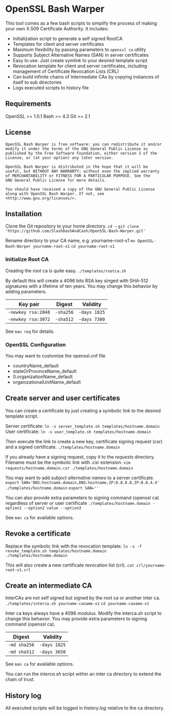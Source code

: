 OpenSSL Bash Warper
===================

This tool comes as a few bash scripts to simplify the process of making your own X.509 Certificate Authority. It includes:

- Initialization script to generate a self signed RootCA
- Templates for client and server certificates
- Maximum flexibility by passing parameters to `openssl ca` utility
- Supports Subject Alternative Names (SAN) in server certificates
- Easy to use. Just create symlink to your desired template script
- Revocation template for client and server certificates,
  including management of Certificate Revocation Lists (CRL)
- Can build infinite chains of Intermediate CAs by copying
  instances of itself to sub directories
- Logs executed scripts to history file


Requirements
------------
OpenSSL >= 1.0.1
Bash >= 4.3
Git >= 2.1

License
---------
```
OpenSSL Bash Warper is free software: you can redistribute it and/or
modify it under the terms of the GNU General Public License as 
published by the Free Software Foundation, either version 3 of the
License, or (at your option) any later version.

OpenSSL Bash Warper is distributed in the hope that it will be
useful, but WITHOUT ANY WARRANTY; without even the implied warranty
of MERCHANTABILITY or FITNESS FOR A PARTICULAR PURPOSE. See the
GNU General Public License for more details.

You should have received a copy of the GNU General Public License
along with OpenSSL Bash Warper. If not, see
<http://www.gnu.org/licenses/>.
```

Installation
------------

Clone the Git repository to your home directory.
`cd ~`
`git clone 'https://github.com/SlashDashAndCash/OpenSSL-Bash-Warper.git'`

Rename directory to your CA name, e.g. yourname-root-x1
`mv OpenSSL-Bash-Warper yourname-root-x1`
`cd yourname-root-x1`

### Initialize Root CA
Creating the root ca is quite easy.
`./templates/rootca.sh`

By default this will create a 4096 bits RSA key singed with SHA-512 signatures with a lifetime of ten years.
You may change this behavior by adding parameters.

| Key pair           | Digest    | Validity     |
| ------------------ |:---------:|:------------:|
| `-newkey rsa:2048` | `-sha256` | `-days 1825` |
| `-newkey rsa:3072` | `-sha512` | `-days 7300` |


See `man req` for details.

### OpenSSL Configuration
You may want to customize the openssl.cnf file

- countryName_default
- stateOrProvinceName_default
- 0.organizationName_default
- organizationalUnitName_default

Create server and user certificates
-----------------------------------

You can create a certificate by just creating a symbolic link to the desired template script.

Server certificate: `ln -s server_template.sh templates/hostname.domain`
User certificate: `ln -s user_template.sh templates/hostname.domain`

Then execute the link to create a new key, certificate signing request (csr) and a signed certificate.
`./templates/hostname.domain`

If you already have a signing request, copy it to the *requests* directory.
Filename must be the symbolic link with .csr extension.
`vim requests/hostname.domain.csr`
`./templates/hostname.domain`

You may want to add *subject alternative names* to a server certificate.
`export SAN='DNS:hostname.domain,DNS:hostname,IP:8.8.8.8,IP:8.8.4.4'`
`./templates/hostname.domain`
`export SAN=''`

You can also provide extra parameters to signing command (openssl ca) regardless of server or user certificate
`./templates/hostname.domain -option1 --option2 value --option3`

See `man ca` for available options.


Revoke a certificate
--------------------

Replace the symbolic link with the revocation template.
`ln -s -f revoke_template.sh templates/hostname.domain`
`./templates/hostname.domain`

This will also create a new certificate revocation list (crl).
`cat crl/yourname-root-x1.crl`


Create an intermediate CA
-------------------------

InterCAs are not self signed but signed by the root ca or another inter ca.
`./templates/interca.sh yourname-caname-x1`
`cd yourname-caname-x1`

Inter ca keys always have a 4096 modulus. Modify the interca.sh script to change this behavior.
You may provide extra parameters to signing command (openssl ca).

| Digest       | Validity     |
| ------------ |:------------:|
| `-md sha256` | `-days 1825` |
| `-md sha512` | `-days 3650` |

See `man ca` for available options.

You can run the *interca.sh* script within an inter ca directory to extend the chain of trust.


History log
-----------
All executed scripts will be logged in *history.log* relative to the ca directory.

